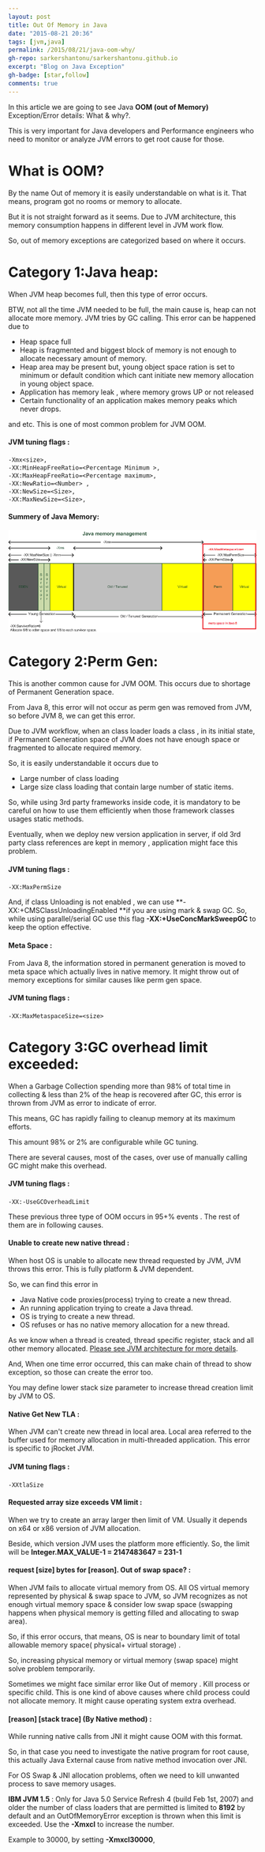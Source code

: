 ```yaml
---
layout: post
title: Out Of Memory in Java
date: "2015-08-21 20:36"
tags: [jvm,java]
permalink: /2015/08/21/java-oom-why/
gh-repo: sarkershantonu/sarkershantonu.github.io
excerpt: "Blog on Java Exception"
gh-badge: [star,follow]
comments: true
---
```

In this article we are going to see Java **OOM (out of Memory)** Exception/Error details: What & why?. 

This is very important for Java developers and Performance engineers who need to monitor or analyze JVM errors to get root cause for those.

# What is OOM?
By the name Out of memory it is easily understandable on what is it. That means, program got no rooms or memory to allocate. 

But it is not straight forward as it seems. Due to JVM architecture, this memory consumption happens in different level in JVM work flow. 

So, out of memory exceptions are categorized based on where it occurs.

# Category 1:Java heap: 
When JVM heap becomes full, then this type of error occurs. 

BTW, not all the time JVM needed to be full, the main cause is, heap can not allocate more memory. JVM tries by GC calling. This error can be happened due to
- Heap space full
- Heap is fragmented and biggest block of memory is not enough to allocate necessary amount of memory.
- Heap area may be present but, young object space ration is set to minimum or default condition which cant initiate new memory allocation in young object space.
- Application has memory leak , where memory grows UP or not released
- Certain functionality of an application makes memory peaks which never drops.

and etc. This is one of most common problem for JVM OOM.

#### JVM tuning flags : 
```
-Xmx<size>, 
-XX:MinHeapFreeRatio=<Percentage Minimum >,
-XX:MaxHeapFreeRatio=<Percentage maximum>, 
-XX:NewRatio=<Number> , 
-XX:NewSize=<Size>, 
-XX:MaxNewSize=<Size>, 
```

#### Summery of Java Memory: 

![jvm-memory](/images/java/jvm/jvm-heap-memory.png)

# Category 2:Perm Gen: 
This is another common cause for JVM OOM. This occurs due to shortage of Permanent Generation space. 

From Java 8, this error will not occur as perm gen was removed from JVM, so before JVM 8, we can get this error.

Due to JVM workflow, when an class loader loads a class , in its initial state, if Permanent Generation space of JVM does not have enough space or fragmented to allocate required memory. 

So, it is easily understandable it occurs due to
- Large number of class loading
- Large size class loading that contain large number of static items.

So, while using 3rd party frameworks inside code, it is mandatory to be careful on how to use them efficiently when those framework classes usages static methods. 

Eventually, when we deploy new version application in server, if old 3rd party class references are kept in memory , application might face this problem.

#### JVM tuning flags : 
```-XX:MaxPermSize```

And, if class Unloading is not enabled , we can use **-XX:+CMSClassUnloadingEnabled **if you are using mark & swap GC. So, while using parallel/serial GC use this flag **-XX:+UseConcMarkSweepGC** to keep the option effective.

#### Meta Space : 
From Java 8, the information stored in permanent generation is moved to meta space which actually lives in native memory. It might throw out of memory exceptions for similar causes like perm gen space.

#### JVM tuning flags :
```-XX:MaxMetaspaceSize=<size>```

# Category 3:GC overhead limit exceeded: 
When a Garbage Collection spending more than 98% of total time in collecting & less than 2% of the heap is recovered after GC, this error is thrown from JVM as error to indicate of error.

This means, GC has rapidly failing to cleanup memory at its maximum efforts.

This amount 98% or 2% are configurable while GC tuning.

There are several causes, most of the cases, over use of manually calling GC might make this overhead.

#### JVM tuning flags : 
```-XX:-UseGCOverheadLimit```

These previous three type of OOM occurs in 95+% events . The rest of them are in following causes.

#### Unable to create new native thread : 
When host OS is unable to allocate new thread requested by JVM, JVM throws this error. This is fully platform & JVM dependent.

So, we can find this error in
- Java Native code proxies(process) trying to create a new thread.
- An running application trying to create a Java thread.
- OS is trying to create a new thread.
- OS refuses or has no native memory allocation for a new thread. 

As we know when a thread is created, thread specific register, stack and all other memory allocated. [Please see JVM architecture for more details](https://sarkershantonu.github.io/2015/08/02/jvm-architecture/).

And, When one time error occurred, this can make chain of thread to show exception, so those can create the error too.

You may define lower stack size parameter to increase thread creation limit by JVM to OS.


#### Native Get New TLA : 
When JVM can't create new thread in local area. Local area referred to the buffer used for memory allocation in multi-threaded application. This error is specific to jRocket JVM.

#### JVM tuning flags : 
```-XXtlaSize```

#### Requested array size exceeds VM limit : 
When we try to create an array larger then limit of VM. Usually it depends on x64 or x86 version of JVM allocation. 

Beside, which version JVM uses the platform more efficiently. So, the limit will be **Integer.MAX_VALUE-1 = 2147483647 = 231-1**

#### request \[size\] bytes for \[reason\]. Out of swap space? : 
When JVM fails to allocate virtual memory from OS. All OS virtual memory represented by physical & swap space to JVM, so JVM recognizes as not enough virtual memory space & consider low swap space (swapping happens when physical memory is getting filled and allocating to swap area). 

So, if this error occurs, that means, OS is near to boundary limit of total allowable memory space( physical+ virtual storage) . 

So, increasing physical memory or virtual memory (swap space) might solve problem temporarily.

Sometimes we might face similar error like Out of memory . Kill process or specific child. This is one kind of above causes where child process could not allocate memory. It might cause operating system extra overhead.

#### \[reason\] \[stack trace\] (By Native method) : 
While running native calls from JNI it might cause OOM with this format. 

So, in that case you need to investigate the native program for root cause, this actually Java External cause from native method invocation over JNI.

For OS Swap & JNI allocation problems, often we need to kill unwanted process to save memory usages.

**IBM JVM 1.5** : Only for Java 5.0 Service Refresh 4 (build Feb 1st, 2007) and older the number of class loaders that are permitted is limited to **8192** by default and an OutOfMemoryError exception is thrown when this limit is exceeded.  Use the **-Xmxcl** to increase the number.

Example to 30000, by setting **-Xmxcl30000**,
